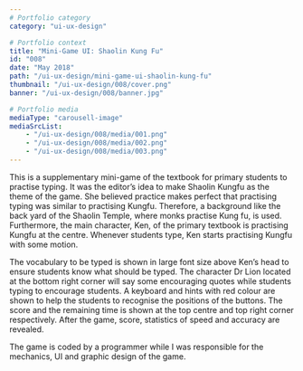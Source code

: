 ```yaml
---
# Portfolio category
category: "ui-ux-design"

# Portfolio context
title: "Mini-Game UI: Shaolin Kung Fu"
id: "008"
date: "May 2018"
path: "/ui-ux-design/mini-game-ui-shaolin-kung-fu"
thumbnail: "/ui-ux-design/008/cover.png"
banner: "/ui-ux-design/008/banner.jpg"

# Portfolio media
mediaType: "carousell-image"
mediaSrcList:
    - "/ui-ux-design/008/media/001.png"
    - "/ui-ux-design/008/media/002.png"
    - "/ui-ux-design/008/media/003.png"
---
```


This is a supplementary mini-game of the textbook for primary students to practise typing. It was the editor’s idea to make Shaolin Kungfu as the theme of the game. She believed practice makes perfect that practising typing was similar to practising Kungfu. Therefore, a background like the back yard of the Shaolin Temple, where monks practise Kung fu,  is used. Furthermore, the main character, Ken, of the primary textbook is practising Kungfu at the centre. Whenever students type, Ken starts practising Kungfu with some motion.

The vocabulary to be typed is shown in large font size above Ken’s head to ensure students know what should be typed. The character Dr Lion located at the bottom right corner will say some encouraging quotes while students typing to encourage students. A keyboard and hints with red colour are shown to help the students to recognise the positions of the buttons. The score and the remaining time is shown at the top centre and top right corner respectively. After the game, score, statistics of speed and accuracy are revealed.

The game is coded by a programmer while I was responsible for the mechanics, UI and graphic design of the game.
